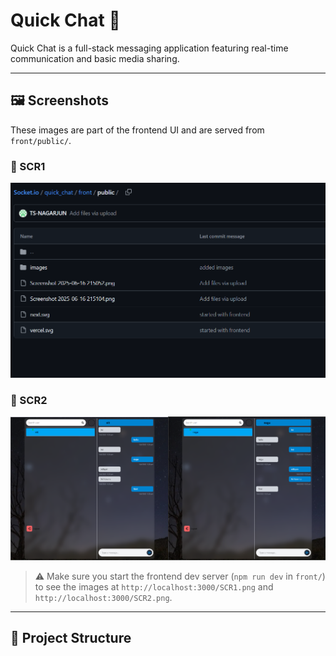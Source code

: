 # Quick Chat 💬

Quick Chat is a full-stack messaging application featuring real-time communication and basic media sharing.

---

## 🖼️ Screenshots

These images are part of the frontend UI and are served from `front/public/`.

### 📸 SCR1

![SCR1](front/public/SCR1.png)

### 📸 SCR2

![SCR2](front/public/SCR2.png)

> ⚠️ Make sure you start the frontend dev server (`npm run dev` in `front/`) to see the images at `http://localhost:3000/SCR1.png` and `http://localhost:3000/SCR2.png`.

---

## 📁 Project Structure

